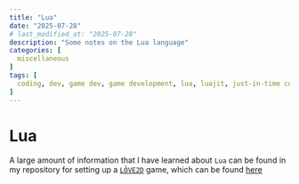 ```yaml
---
title: "Lua"
date: "2025-07-28"
# last_modified_at: "2025-07-28"
description: "Some notes on the Lua language"
categories: [
  miscellaneous
]
tags: [
  coding, dev, game dev, game development, lua, luajit, just-in-time compilation, compiler, compilation, c, bytecode, machine code
]
---
```


# Lua
A large amount of information that I have learned about `Lua` can be found in my repository for setting up a [`LÖVE2D`](https://en.wikipedia.org/wiki/L%C3%B6ve_(game_framework)) game, which can be found [here](https://github.com/scarletti-ben/template-LOVE2D)